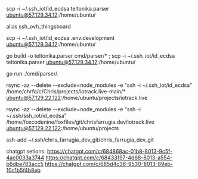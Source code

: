 scp -i ~/.ssh_iot/id_ecdsa teltonika.parser ubuntu@57.129.34.12:/home/ubuntu/

alias ssh_ovh_thingsboard


scp -i ~/.ssh_iot/id_ecdsa .env.development ubuntu@57.129.34.12:/home/ubuntu/

go build -o teltonika.parser cmd/parser/* ; scp -i ~/.ssh_iot/id_ecdsa teltonika.parser ubuntu@57.129.34.12:/home/ubuntu/


go run ./cmd/parser/.




rsync -az --delete --exclude=node_modules -e "ssh -i ~/.ssh_iot/id_ecdsa" /home/chrfa/c/Chris/projects/iotrack.live-main/* ubuntu@57.129.22.122:/home/ubuntu/projects/iotrack.live

rsync -az --delete --exclude=node_modules -e "ssh -i ~/.ssh/ssh_iot/id_ecdsa" /home/foxcodenine/foxfiles/git/chrisfarrugia.dev/iotrack.live ubuntu@57.129.22.122:/home/ubuntu/projects

ssh-add ~/.ssh/chris_farrugia_dev_git/chris_farrugia_dev_git


chatgpt setions:
https://chatgpt.com/c/684868ac-01b8-8013-9c5f-4ac0033a3744
https://chatgpt.com/c/68433197-4d68-8013-a554-b6dbe783acc5
https://chatgpt.com/c/685d4c36-9530-8013-89eb-10c1b5f4b8eb